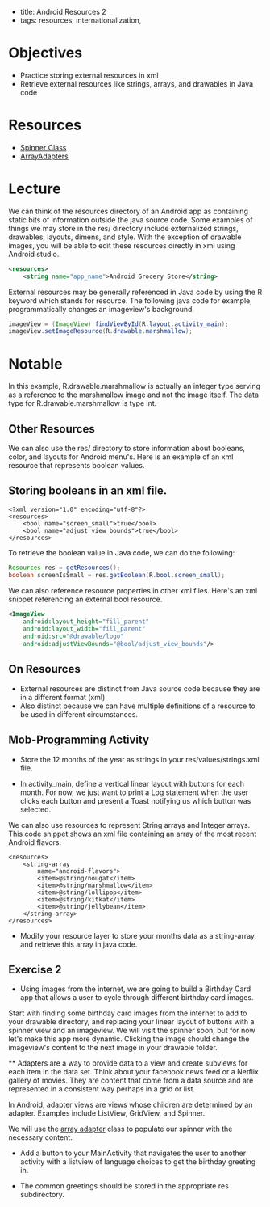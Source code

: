 - title: Android Resources 2
- tags: resources, internationalization,

# Objectives

- Practice storing external resources in xml
- Retrieve external resources like strings, arrays, and drawables in Java code

# Resources

- [Spinner Class](https://developer.android.com/guide/topics/ui/controls/spinner.html)
- [ArrayAdapters](https://developer.android.com/reference/android/widget/ArrayAdapter.html)

# Lecture

We can think of the resources directory of an Android app as containing static bits of information outside the java source code. Some examples of things we may store in the res/ directory include externalized strings, drawables, layouts, dimens, and style. With the exception of drawable images, you will be able to edit these resources directly in xml using Android studio.

```xml
<resources>
    <string name="app_name">Android Grocery Store</string>
```   
External resources may be generally referenced in Java code by using the R keyword which stands for resource. The following java code for example, programmatically changes an imageview's background.


```java
imageView = (ImageView) findViewById(R.layout.activity_main);
imageView.setImageResource(R.drawable.marshmallow);
```




# Notable
 In this example, R.drawable.marshmallow is actually an integer type serving as a reference to the marshmallow image and not the image itself. The data type for R.drawable.marshmallow is type int.

## Other Resources

We can also use the res/ directory to store information about booleans, color, and layouts for Android menu's. Here is an example of an xml resource that represents boolean values.


## Storing booleans in an xml file.

```
<?xml version="1.0" encoding="utf-8"?>
<resources>
    <bool name="screen_small">true</bool>
    <bool name="adjust_view_bounds">true</bool>
</resources>
```

To retrieve the boolean value in Java code, we can do the following:

```java
Resources res = getResources();
boolean screenIsSmall = res.getBoolean(R.bool.screen_small);
```

We can also reference resource properties in other xml files. Here's an xml snippet referencing an external bool resource.

```xml
<ImageView
    android:layout_height="fill_parent"
    android:layout_width="fill_parent"
    android:src="@drawable/logo"
    android:adjustViewBounds="@bool/adjust_view_bounds"/>
```



## On Resources
- External resources are distinct from Java source code because they are in a different format (xml)
- Also distinct because we can have multiple definitions of a resource to be used in different circumstances.



## Mob-Programming Activity

- Store the 12 months of the year as strings in your res/values/strings.xml file.

- In activity_main, define a vertical linear layout with buttons for each month. For now, we just want to print a Log statement when the user clicks each button and present a Toast notifying us which button was selected.

We can also use resources to represent String arrays and Integer arrays. This code snippet shows an xml file containing an array of the most recent Android flavors.

```
<resources>
    <string-array
        name="android-flavors">
        <item>@string/nougat</item>
        <item>@string/marshmallow</item>
        <item>@string/lollipop</item>
        <item>@string/kitkat</item>
        <item>@string/jellybean</item>
    </string-array>
</resources>
```


- Modify your resource layer to store your months data as a string-array, and retrieve this array in java code.



## Exercise 2

- Using images from the internet, we are going to build a Birthday Card app that allows a user to cycle through different birthday card images.

Start with finding some birthday card images from the internet to add to your drawable directory, and replacing your linear layout of buttons with a spinner view and an imageview. We will visit the spinner soon, but for now let's make this app more dynamic. Clicking the image should change the imageview's content to the next image in your drawable folder.



**  Adapters are a way to provide data to a view and create subviews for each item in the data set. Think about your facebook news feed or a Netflix gallery of movies. They are content that come from a data source and are represented in a consistent way perhaps in a grid or list.

In Android, adapter views are views whose children are determined by an adapter. Examples include ListView, GridView, and Spinner.

We will use the [array adapter](https://developer.android.com/reference/android/widget/ArrayAdapter.html) class to populate our spinner with the necessary content.


- Add a button to your MainActivity that navigates the user to another activity with a listview of language choices to get the birthday greeting in.

- The common greetings should be stored in the appropriate res subdirectory.
